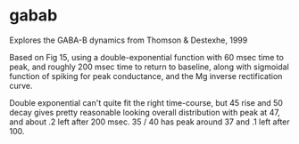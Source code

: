 # gabab

Explores the GABA-B dynamics from Thomson & Destexhe, 1999

Based on Fig 15, using a double-exponential function with 60 msec time to peak, and roughly 200 msec time to return to baseline, along with sigmoidal function of spiking for peak conductance, and the Mg inverse rectification curve.

Double exponential can't quite fit the right time-course, but 45 rise and 50 decay gives pretty reasonable looking overall distribution with peak at 47, and about .2 left after 200 msec. 35 / 40 has peak around 37 and .1 left after 100.


